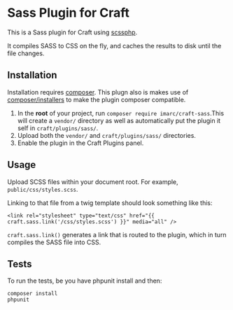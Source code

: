 Sass Plugin for Craft
=====================

This is a Sass plugin for Craft using [scssphp](http://leafo.net/scssphp/).

It compiles SASS to CSS on the fly, and caches the results to disk until the file changes.


Installation
------------

Installation requires [composer](https://getcomposer.org/). This plugn also is makes use of [composer/installers](https://github.com/composer/installers) to make the plugin composer compatible.

1. In the **root** of your project, run `composer require imarc/craft-sass`.This will create a `vendor/` directory as well as automatically put the plugin it self in `craft/plugins/sass/`.
2. Upload both the `vendor/` and `craft/plugins/sass/` directories.
3. Enable the plugin in the Craft Plugins panel.


Usage
-----

Upload SCSS files within your document root. For example, `public/css/styles.scss`.

Linking to that file from a twig template should look something like this:

```
<link rel="stylesheet" type="text/css" href="{{ craft.sass.link('/css/styles.scss') }}" media="all" />
```

`craft.sass.link()` generates a link that is routed to the plugin, which in turn compiles the SASS file into CSS.

Tests
-----

To run the tests, be you have phpunit install and then:

```
composer install
phpunit
```

